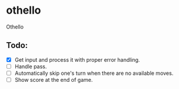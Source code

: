 # othello

Othello

## Todo:

- [x] Get input and process it with proper error handling.
- [ ] Handle pass.
- [ ] Automatically skip one's turn when there are no available moves.
- [ ] Show score at the end of game.
